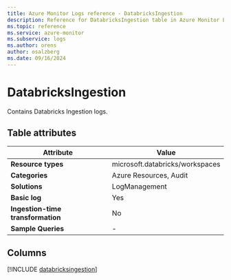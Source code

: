 ```yaml
---
title: Azure Monitor Logs reference - DatabricksIngestion
description: Reference for DatabricksIngestion table in Azure Monitor Logs.
ms.topic: reference
ms.service: azure-monitor
ms.subservice: logs
ms.author: orens
author: osalzberg
ms.date: 09/16/2024
---
```


# DatabricksIngestion

Contains Databricks Ingestion logs.


## Table attributes

|Attribute|Value|
|---|---|
|**Resource types**|microsoft.databricks/workspaces|
|**Categories**|Azure Resources, Audit|
|**Solutions**| LogManagement|
|**Basic log**|Yes|
|**Ingestion-time transformation**|No|
|**Sample Queries**|-|



## Columns
  
[!INCLUDE [databricksingestion](~/reusable-content/ce-skilling/azure/includes/azure-monitor/reference/tables/databricksingestion-include.md)]
